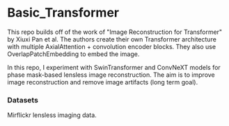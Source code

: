 # Basic_Transformer

This repo builds off of the work of "Image Reconstruction for Transformer" by Xiuxi Pan et al. The authors create their own Transformer architecture with multiple AxialAttention + convolution encoder blocks. They also use OverlapPatchEmbedding to embed the image.

In this repo, I experiment with SwinTransformer and ConvNeXT models for phase mask-based lensless image reconstruction. The aim is to improve image reconstruction and remove image artifacts (long term goal).

### Datasets 

Mirflickr lensless imaging data.
